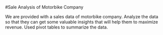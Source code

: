 #Sale Analysis of Motorbike Company

We are provided with a sales data of motorbike company. Analyze the data so that they can get some valuable insights that will help them to maximize revenue. Used pivot tables to summarize the data.




